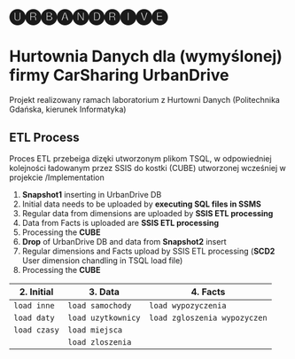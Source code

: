 # 🅤🅡🅑🅐🅝🅓🅡🅘🅥🅔
# Hurtownia Danych dla (wymyślonej) firmy CarSharing UrbanDrive
Projekt realizowany ramach laboratorium z Hurtowni Danych (Politechnika Gdańska, kierunek Informatyka)  

  
## ETL Process
Proces ETL przebeiga dizęki utworzonym plikom TSQL, w odpowiedniej kolejności ładowanym przez SSIS do kostki (CUBE) utworzonej wcześniej w projekcie /Implementation  
1. **Snapshot1** inserting in UrbanDrive DB
2. Initial data needs to be uploaded by **executing SQL files in SSMS**
3. Regular data from dimensions are uploaded by **SSIS ETL processing**
4. Data from Facts is uploaded are **SSIS ETL processing**
5. Processing the **CUBE**
6. **Drop** of UrbanDrive DB and data from **Snapshot2** insert
7. Regular dimensions and Facts upload by SSIS ETL processing (**SCD2** User dimension chandling in TSQL load file)
8. Processing the **CUBE**

| 2. Initial | 3. Data | 4. Facts |
| ---------- | ----------------- | -------------------------- |
| `load inne`  | `load samochody`    | `load wypozyczenia`          |
| `load daty`  | `load uzytkownicy`  | `load zgloszenia wypozyczen` |
| `load czasy` | `load miejsca`      |                            |
|              | `load zloszenia`    |                            |
